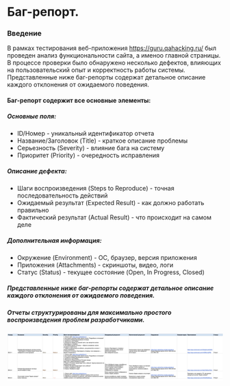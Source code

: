 # Баг-репорт. 
### Введение
В рамках тестирования веб-приложения https://guru.qahacking.ru/ был проведен анализ функциональности сайта, а именоо главной страницы.
В процессе проверки было обнаружено несколько дефектов, влияющих на пользовательский опыт и корректность работы системы. Представленные ниже баг-репорты содержат детальное описание каждого отклонения от ожидаемого поведения.

#### Баг-репорт содержит все основные элементы:
##### Основные поля:
* ID/Номер - уникальный идентификатор отчета
* Название/Заголовок (Title) - краткое описание проблемы
* Серьезность (Severity) - влияние бага на систему 
* Приоритет (Priority) - очередность исправления 
##### Описание дефекта: 
* Шаги воспроизведения (Steps to Reproduce) - точная последовательность действий 
* Ожидаемый результат (Expected Result) - как должно работать правильно
* Фактический результат (Actual Result) - что происходит на самом деле
##### Дополнительная информация:
* Окружение (Environment) - ОС, браузер, версия приложения
* Приложения (Attachments) - скриншоты, видео, логи
* Статус (Status) - текущее состояние (Open, In Progress, Closed)

##### Представленные ниже баг-репорты содержат детальное описание каждого отклонения от ожидаемого поведения.
##### Отчеты структурированы для максимально простого воспроизведения проблем разработчиками. 

<img src="BUG-1.png">